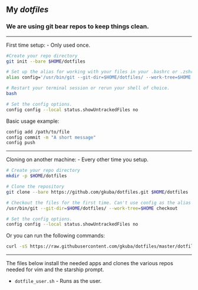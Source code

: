 ## My ___dotfiles___


### We are using git bear repos to keep things clean.
___
First time setup: - Only used once.
```bash
#Create your repo directory
git init --bare $HOME/dotfiles

# Set up the alias for working with your files in your .bashrc or .zshrc
alias config='/usr/bin/git --git-dir=$HOME/dotfiles/ --work-tree=$HOME'

# Restart your terminal session or rerun your shell of choice.
bash

# Set the config options.
config config --local status.showUntrackedFiles no
```

Basic usage example:
```bash
config add /path/to/file
config commit -m "A short message"
config push
```
___

Cloning on another machine: - Every other time you setup.
```bash
# Create your repo directory
mkdir -p $HOME/dotfiles

# Clone the repository
git clone --bare https://github.com/gkuba/dotfiles.git $HOME/dotfiles

# Checkout the files for the first time. Can't use config as the alias isn't currently set. NOTE: this will fail if you have any of the same files in your home dir such as a .bashrc.
/usr/bin/git --git-dir=$HOME/dotfiles/ --work-tree=$HOME checkout

# Set the config options.
config config --local status.showUntrackedFiles no

```
Or you can run the following commands:
```bash
curl -sS https://raw.githubusercontent.com/gkuba/dotfiles/master/dotfile_user.sh |bash
```

---

The files below install the needed apps and clones the various repos needed for vim and the starship prompt.
- ```dotfile_user.sh``` - Runs as the user.
